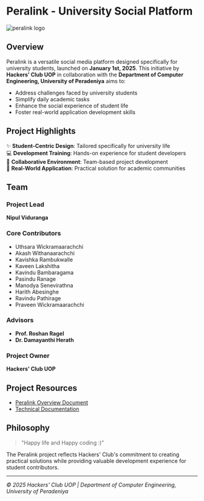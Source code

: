 # Peralink - University Social Platform
![peralink logo](https://github.com/user-attachments/assets/c6b2bebc-378a-4740-bead-395a8bddca65?text=Peralink)

## Overview

Peralink is a versatile social media platform designed specifically for university students, launched on **January 1st, 2025**. This initiative by **Hackers' Club UOP** in collaboration with the **Department of Computer Engineering, University of Peradeniya** aims to:

- Address challenges faced by university students
- Simplify daily academic tasks
- Enhance the social experience of student life
- Foster real-world application development skills

## Project Highlights

✨ **Student-Centric Design**: Tailored specifically for university life  
💻 **Development Training**: Hands-on experience for student developers  
🤝 **Collaborative Environment**: Team-based project development  
🚀 **Real-World Application**: Practical solution for academic communities  

## Team

### Project Lead
**Nipul Viduranga**

### Core Contributors
- Uthsara Wickramaarachchi
- Akash Withanaarachchi
- Kavishka Rambukwalle
- Kaveen Lakshitha
- Kavindu Bambaragama
- Pasindu Ranage
- Manodya Senevirathna
- Harith Abesinghe
- Ravindu Pathirage
- Praveen Wickramaarachchi

### Advisors
- **Prof. Roshan Ragel**
- **Dr. Damayanthi Herath**

### Project Owner
**Hackers' Club UOP**

## Project Resources
- [Peralink Overview Document](https://drive.google.com/file/d/1agd2DsiDGfZPV0eGjsELTNsOm0Xa3SeI/view?usp=sharing)
- [Technical Documentation](https://drive.google.com/file/d/1Va-Fdpjt-O5ODaLSW87Tu-jdWCvKGfOG/view?usp=sharing)

## Philosophy
> "Happy life and Happy coding :)"

The Peralink project reflects Hackers' Club's commitment to creating practical solutions while providing valuable development experience for student contributors.

---

*© 2025 Hackers' Club UOP | Department of Computer Engineering, University of Peradeniya*
